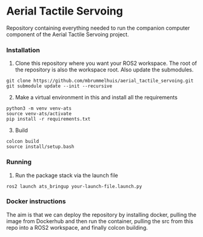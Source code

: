 # Aerial Tactile Servoing
Repository containing everything needed to run the companion computer component of the Aerial Tactile Servoing project.

### Installation
1. Clone this repository where you want your ROS2 workspace. The root of the repository is also the workspace root. Also update the submodules.
```
git clone https://github.com/mbrummelhuis/aerial_tactile_servoing.git
git submodule update --init --recursive
```
2. Make a virtual environment in this and install all the requirements
```
python3 -m venv venv-ats
source venv-ats/activate
pip install -r requirements.txt
```
3. Build
```
colcon build
source install/setup.bash
```

### Running
1. Run the package stack via the launch file
```
ros2 launch ats_bringup your-launch-file.launch.py
```

### Docker instructions
The aim is that we can deploy the repository by installing docker, pulling the image from Dockerhub and then run the container, pulling the src from this repo into a ROS2 workspace, and finally colcon building.